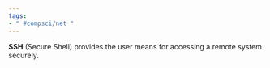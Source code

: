 ```yaml
---
tags:
- " #compsci/net "
---
```


**SSH** (Secure Shell) provides the user means for accessing a remote system securely.